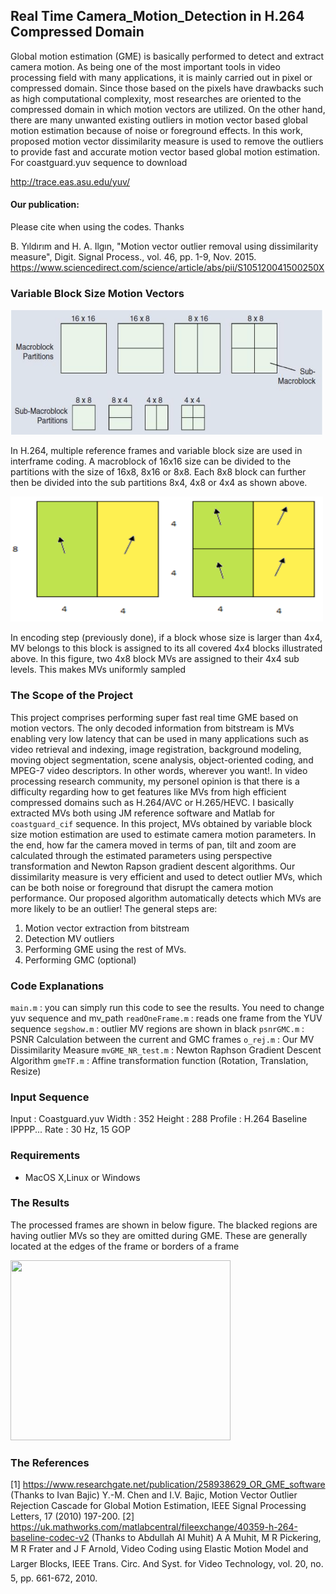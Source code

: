 ## Real Time Camera_Motion_Detection in H.264 Compressed Domain

Global motion estimation (GME) is basically performed to detect and extract camera motion. As being one of the most important tools in video processing field with many applications, it is mainly carried out in pixel or compressed domain. Since those based on the pixels have drawbacks such as high computational complexity, most researches are oriented to the compressed domain in which motion vectors are utilized.  On the other hand, there are many unwanted existing outliers in motion vector based global motion estimation because of noise or foreground effects. In this work, proposed motion vector dissimilarity measure is used to remove the outliers to provide fast and accurate motion vector based global motion estimation. For coastguard.yuv sequence to download

http://trace.eas.asu.edu/yuv/

#### Our publication: 
Please cite when using the codes. Thanks

B. Yıldırım and H. A. Ilgın, "Motion vector outlier removal using dissimilarity measure", Digit. Signal Process., vol. 46, pp. 1-9, Nov. 2015.
https://www.sciencedirect.com/science/article/abs/pii/S105120041500250X

### Variable Block Size Motion Vectors 

<img src="https://github.com/burak0006/Camera_Motion_Detection/blob/main/images/mbpartitions.png?raw=true" width = "500" height = "200"/>

In H.264, multiple reference frames and variable block size are used in interframe coding. A macroblock of 16x16 size can be divided to the partitions with the size of 16x8, 8x16 or 8x8.  Each 8x8 block can further then be divided into the sub partitions 8x4, 4x8 or 4x4 as shown above.

<img src="https://github.com/burak0006/Camera_Motion_Detection/blob/main/images/blockmv.png?raw=true" width = "500" height = "200"/>

In encoding step (previously done), if a block whose size is larger than 4x4, MV belongs to this block is assigned to its all covered 4x4 blocks illustrated above. In this figure, two  4x8  block  MVs  are  assigned  to  their  4x4  sub levels.  This  makes  MVs  uniformly  sampled

### The Scope of the Project

This project comprises performing super fast real time GME based on motion vectors. The only decoded information from bitstream is MVs enabling very low latency that can be used in many applications such as video retrieval and indexing, image registration, background modeling, moving object segmentation, scene analysis, object-oriented coding, and MPEG-7 video descriptors. In other words, wherever you want!. In video processing research community, my personel opinion is that there is a difficulty regarding how to get features like MVs from high efficient compressed domains such as H.264/AVC or H.265/HEVC. I basically extracted MVs both using JM reference software and Matlab for ```coastguard_cif``` sequence. In this project, MVs obtained by variable block size motion estimation are used to estimate camera motion parameters. In the end, how far the camera moved in terms of pan, tilt and zoom are calculated through the estimated parameters using perspective transformation and Newton Rapson gradient descent algorithms. Our dissimilarity measure is very efficient and used to detect outlier MVs, which can be both noise or foreground that disrupt the camera motion performance. Our proposed algorithm automatically detects which MVs are more likely to be an outlier! The general steps are:

1. Motion vector extraction from bitstream
2. Detection MV outliers
3. Performing GME using the rest of MVs.
4. Performing GMC (optional)

### Code Explanations

```main.m```          : you can simply run this code to see the results. You need to change yuv sequence and mv_path
```readOneFrame.m```  : reads one frame from the YUV sequence
```segshow.m```       : outlier MV regions are shown in black 
```psnrGMC.m```       : PSNR Calculation between the current and GMC frames
```o_rej.m```         : Our MV Dissimilarity Measure
```mvGME_NR_test.m``` : Newton Raphson Gradient Descent Algorithm
```gmeTF.m```         : Affine transformation function (Rotation, Translation, Resize)

### Input Sequence

Input     : Coastguard.yuv
Width     : 352
Height    : 288
Profile   : H.264 Baseline IPPPP...
Rate      : 30 Hz, 15 GOP

### Requirements

- MacOS X,Linux or Windows

### The Results 

The processed frames are shown in below figure. The blacked regions are having outlier MVs so they are omitted during GME. These are generally located at the edges of the frame or borders of a frame 

<img src="https://github.com/burak0006/Camera_Motion_Detection/blob/main/images/coastguardprocessed.gif?raw=true" width = "352" height = "288"/>

### The References

[1] https://www.researchgate.net/publication/258938629_OR_GME_software
(Thanks to Ivan Bajic)
Y.-M. Chen and I.V. Bajic, Motion Vector Outlier Rejection Cascade for Global Motion Estimation, IEEE Signal Processing Letters, 17 (2010) 197-200.
[2] https://uk.mathworks.com/matlabcentral/fileexchange/40359-h-264-baseline-codec-v2
(Thanks to Abdullah Al Muhit)
A A Muhit, M R Pickering, M R Frater and J F Arnold, Video Coding using Elastic Motion Model and Larger Blocks, IEEE Trans. Circ. And Syst. for Video Technology, vol. 20, no. 5, pp. 661-672, 2010.
